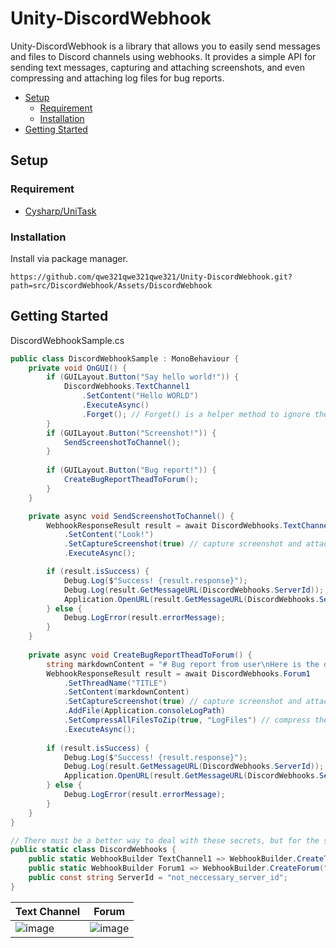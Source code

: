# Unity-DiscordWebhook


Unity-DiscordWebhook is a library that allows you to easily send messages and files to Discord channels using webhooks. It provides a simple API for sending text messages, capturing and attaching screenshots, and even compressing and attaching log files for bug reports.

- [Setup](#setup)
	- [Requirement](#requirement)
	- [Installation](#installation)
- [Getting Started](#getting-started)
 
## Setup
### Requirement 
* [Cysharp/UniTask](https://github.com/Cysharp/UniTask)


### Installation
Install via package manager.

```
https://github.com/qwe321qwe321qwe321/Unity-DiscordWebhook.git?path=src/DiscordWebhook/Assets/DiscordWebhook
```

## Getting Started
DiscordWebhookSample.cs
```cs
public class DiscordWebhookSample : MonoBehaviour {
	private void OnGUI() {
		if (GUILayout.Button("Say hello world!")) {
			DiscordWebhooks.TextChannel1
				.SetContent("Hello WORLD")
				.ExecuteAsync()
				.Forget(); // Forget() is a helper method to ignore the result in UniTask.
		}
		if (GUILayout.Button("Screenshot!")) {
			SendScreenshotToChannel();
		}
		
		if (GUILayout.Button("Bug report!")) {
			CreateBugReportTheadToForum();
		}
	}

	private async void SendScreenshotToChannel() {
		WebhookResponseResult result = await DiscordWebhooks.TextChannel1
			.SetContent("Look!")
			.SetCaptureScreenshot(true) // capture screenshot and attach it.
			.ExecuteAsync();

		if (result.isSuccess) {
			Debug.Log($"Success! {result.response}");
			Debug.Log(result.GetMessageURL(DiscordWebhooks.ServerId));
			Application.OpenURL(result.GetMessageURL(DiscordWebhooks.ServerId));
		} else {
			Debug.LogError(result.errorMessage);
		}
	}
	
	private async void CreateBugReportTheadToForum() {
		string markdownContent = "# Bug report from user\nHere is the description.\n* 1\n* 2\n* 3";
		WebhookResponseResult result = await DiscordWebhooks.Forum1
			.SetThreadName("TITLE")
			.SetContent(markdownContent)
			.SetCaptureScreenshot(true) // capture screenshot and attach it.
			.AddFile(Application.consoleLogPath)
			.SetCompressAllFilesToZip(true, "LogFiles") // compress the log file to zip named "LogFiles.zip"
			.ExecuteAsync();
		
		if (result.isSuccess) {
			Debug.Log($"Success! {result.response}");
			Debug.Log(result.GetMessageURL(DiscordWebhooks.ServerId));
			Application.OpenURL(result.GetMessageURL(DiscordWebhooks.ServerId));
		} else {
			Debug.LogError(result.errorMessage);
		}
	}
}

// There must be a better way to deal with these secrets, but for the sake of simplicity, I'll just put it here.
public static class DiscordWebhooks {
	public static WebhookBuilder TextChannel1 => WebhookBuilder.CreateTextChannel("your_webhook_url_here");
	public static WebhookBuilder Forum1 => WebhookBuilder.CreateForum("your_webhook_url_here");
	public const string ServerId = "not_neccessary_server_id";
} 
```

| Text Channel | Forum |
|--|--|
| ![image](https://github.com/qwe321qwe321qwe321/Unity-DiscordWebhook/assets/23000374/613f729b-f738-48da-a37f-c5729cbe37f0)| ![image](https://github.com/qwe321qwe321qwe321/Unity-DiscordWebhook/assets/23000374/4b0a1b76-1059-4885-b19b-6409e4aecb29)|


